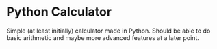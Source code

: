 # Python Calculator
Simple (at least initially) calculator made in Python.
Should be able to do basic arithmetic and maybe more advanced features at a later point.
